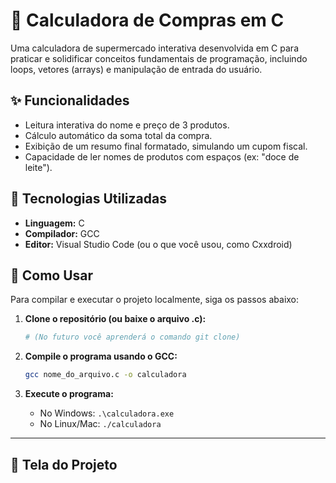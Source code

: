 # 🛒 Calculadora de Compras em C

Uma calculadora de supermercado interativa desenvolvida em C para praticar e solidificar conceitos fundamentais de programação, incluindo loops, vetores (arrays) e manipulação de entrada do usuário.

## ✨ Funcionalidades

* Leitura interativa do nome e preço de 3 produtos.
* Cálculo automático da soma total da compra.
* Exibição de um resumo final formatado, simulando um cupom fiscal.
* Capacidade de ler nomes de produtos com espaços (ex: "doce de leite").

## 🚀 Tecnologias Utilizadas

* **Linguagem:** C
* **Compilador:** GCC
* **Editor:** Visual Studio Code (ou o que você usou, como Cxxdroid)

## 🔧 Como Usar

Para compilar e executar o projeto localmente, siga os passos abaixo:

1.  **Clone o repositório (ou baixe o arquivo .c):**
    ```bash
    # (No futuro você aprenderá o comando git clone)
    ```

2.  **Compile o programa usando o GCC:**
    ```bash
    gcc nome_do_arquivo.c -o calculadora
    ```

3.  **Execute o programa:**
    * No Windows: `.\calculadora.exe`
    * No Linux/Mac: `./calculadora`

---
## 📸 Tela do Projeto


